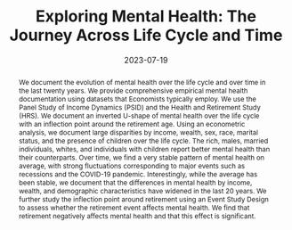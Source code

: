 ---
title: 'Exploring Mental Health: The Journey Across Life Cycle and Time'
date: 2023-07-19
authors:
  - admin
  - Diego Ascarza-Mendoza
  - Walter Ruelas Huanca
categories:
  - Work in progress

summary: In this project, we provide empirical documentation of how mental health evolves over the life cycle and how it has changed in the last twenty years...
abstract: We document the evolution of mental health over the life cycle and over time in the last twenty years. We provide comprehensive empirical mental health documentation using datasets that Economists typically employ. We use the Panel Study of Income Dynamics (PSID) and the Health and Retirement Study (HRS). We document an inverted U-shape of mental health over the life cycle with an inflection point around the retirement age. Using an econometric analysis, we document large disparities by income, wealth, sex, race, marital status, and the presence of children over the life cycle. The rich, males, married individuals, whites, and individuals with children report better mental health than their counterparts. Over time, we find a very stable pattern of mental health on average, with strong fluctuations corresponding to major events such as recessions and the COVID-19 pandemic. Interestingly, while the average has been stable, we document that the differences in mental health by income, wealth, and demographic characteristics have widened in the last 20 years. We further study the inflection point around retirement using an Event Study Design to assess whether the retirement event affects mental health. We find that retirement negatively affects mental health and that this effect is significant.
---